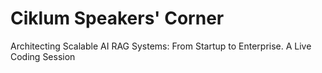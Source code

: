 # Ciklum Speakers' Corner
Architecting Scalable AI RAG Systems: From Startup to Enterprise.
A Live Coding Session
